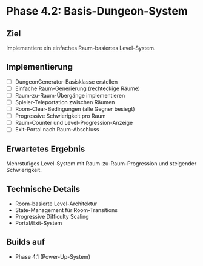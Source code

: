 # Phase 4.2: Basis-Dungeon-System

## Ziel
Implementiere ein einfaches Raum-basiertes Level-System.

## Implementierung

- [ ] DungeonGenerator-Basisklasse erstellen
- [ ] Einfache Raum-Generierung (rechteckige Räume)
- [ ] Raum-zu-Raum-Übergänge implementieren
- [ ] Spieler-Teleportation zwischen Räumen
- [ ] Room-Clear-Bedingungen (alle Gegner besiegt)
- [ ] Progressive Schwierigkeit pro Raum
- [ ] Raum-Counter und Level-Progression-Anzeige
- [ ] Exit-Portal nach Raum-Abschluss

## Erwartetes Ergebnis
Mehrstufiges Level-System mit Raum-zu-Raum-Progression und steigender Schwierigkeit.

## Technische Details
- Room-basierte Level-Architektur
- State-Management für Room-Transitions
- Progressive Difficulty Scaling
- Portal/Exit-System

## Builds auf
- Phase 4.1 (Power-Up-System)

